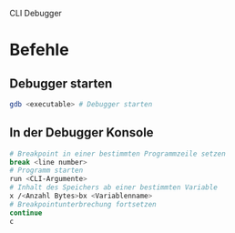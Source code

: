 CLI Debugger

# Befehle
## Debugger starten
``` bash
gdb <executable> # Debugger starten
```

## In der Debugger Konsole
``` bash
# Breakpoint in einer bestimmten Programmzeile setzen
break <line number> 
# Programm starten
run <CLI-Argumente>
# Inhalt des Speichers ab einer bestimmten Variable
x /<Anzahl Bytes>bx <Variablenname>
# Breakpointunterbrechung fortsetzen
continue
c

```

